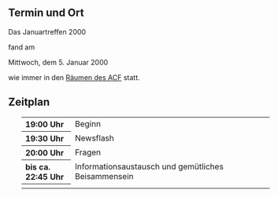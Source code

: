 <h2>Termin und Ort</h2>
 <p>
 Das Januartreffen 2000 
 
 fand am 
 </p>
 Mittwoch, dem 5. Januar 2000
 <p> wie immer in den <a href="/Treffen/Treffpunkt/">Räumen des ACF</a> statt.</p>
 <h2>Zeitplan</h2>
 <table width="100%" align="center" style="margin-left:20pt;">
 <tr>
	 <th align="left" width="20%">19:00 Uhr</th>
	 <td align="left" width="80%">Beginn</td>
	</tr>
 <tr>
	 <th align="left" width="20%">19:30 Uhr</th>
	 <td align="left" width="80%">Newsflash</td>
	</tr>
 <tr>
	 <th align="left" width="20%">20:00 Uhr</th>
	 <td align="left" width="80%">Fragen</td>
	</tr>
 <tr>
	 <th align="left" width="20%">bis ca. 22:45 Uhr</th>
	 <td align="left" width="80%">Informationsaustausch und gemütliches Beisammensein</td>
	</tr>
 <tr>
	 <th align="left" width="20%"></th>
	 <td align="left" width="80%"></td>
	</tr>
 </table>